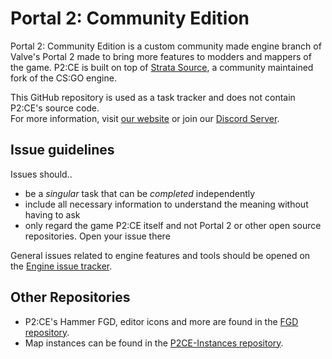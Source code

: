 # Portal 2: Community Edition

Portal 2: Community Edition is a custom community made engine branch of Valve's Portal 2 made to bring more features to modders and mappers of the game.
P2:CE is built on top of [Strata Source](https://stratasource.org/), a community maintained fork of the CS:GO engine.

This GitHub repository is used as a task tracker and does not contain P2:CE's source code.  
For more information, visit [our website](https://www.portal2communityedition.com) or join our [Discord Server](https://p2ce.org/discord).

## Issue guidelines
Issues should..
- be a _singular_ task that can be _completed_ independently
- include all necessary information to understand the meaning without having to ask
- only regard the game P2:CE itself and not Portal 2 or other open source repositories. Open your issue there

General issues related to engine features and tools should be opened on the [Engine issue tracker](https://github.com/StrataSource/Engine).

## Other Repositories
* P2:CE's Hammer FGD, editor icons and more are found in the [FGD repository](https://github.com/StrataSource/FGD).
* Map instances can be found in the [P2CE-Instances repository](https://github.com/StrataSource/P2CE-Instances).
